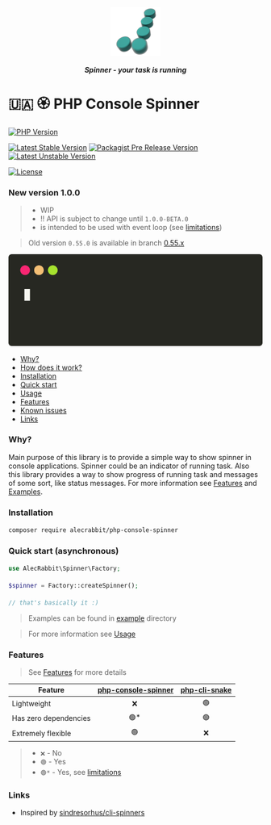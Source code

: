 <p align="center">
  <img alt="Logo" width="100" height="100" src="https://github.com/alecrabbit/php-console-spinner/raw/master/doc/image/logo/logo.png">
</p>
 
<p align="center">  
<b><i>Spinner - your task is running</i></b>
<br>
</p>

# 🇺🇦 🏵️  PHP Console Spinner 

[![PHP Version](https://img.shields.io/packagist/php-v/alecrabbit/php-console-spinner.svg)](https://php.net)

[![Latest Stable Version](https://poser.pugx.org/alecrabbit/php-console-spinner/v/stable)](https://packagist.org/packages/alecrabbit/php-console-spinner)
[![Packagist Pre Release Version](https://img.shields.io/packagist/vpre/alecrabbit/php-console-spinner)](https://packagist.org/packages/alecrabbit/php-console-spinner)
[![Latest Unstable Version](https://poser.pugx.org/alecrabbit/php-console-spinner/v/unstable)](https://packagist.org/packages/alecrabbit/php-console-spinner)

[![License](https://poser.pugx.org/alecrabbit/php-console-spinner/license)](https://packagist.org/packages/alecrabbit/php-console-spinner)

### New version 1.0.0

> - WIP
> - ‼️ API is subject to change until `1.0.0-BETA.0`
> - is intended to be used with event loop (see [limitations](doc/limitations.md))

> Old version `0.55.0` is available in branch [0.55.x](https://github.com/alecrabbit/php-console-spinner/tree/0.55.x)

![demo](doc/image/demo/fpdemo.svg)

+ [Why?](#why)
+ [How does it work?](doc/how_does_it_work.md)
+ [Installation](#installation)
+ [Quick start](#quickstart)
+ [Usage](doc/usage.md)
+ [Features](#features)
+ [Known issues](doc/known_issues.md)
+ [Links](#links)

###  <a name="why"></a>Why?
Main purpose of this library is to provide a simple way to show spinner in console applications.
Spinner could be an indicator of running task.
Also this library provides a way to show progress of running task and messages of some sort, like status messages.
For more information see [Features](doc/features.md) and [Examples](example).

### <a name="installation"></a> Installation

```bash
composer require alecrabbit/php-console-spinner
```
### <a name="quickstart"></a> Quick start (asynchronous)

```php
use AlecRabbit\Spinner\Factory;

$spinner = Factory::createSpinner();

// that's basically it :)
```
> Examples can be found in [example](example) directory

> For more information see [Usage](doc/usage.md)

### <a name="features"></a> Features
> See [Features](doc/features.md) for more details

| Feature               | [php-console-spinner](https://github.com/alecrabbit/php-console-spinner) | [php-cli-snake](https://github.com/alecrabbit/php-cli-snake) |
|-----------------------|:------------------------------------------------------------------------:|:------------------------------------------------------------:|
| Lightweight           |                                   ❌ ️                                    |                             🟢️                              |
| Has zero dependencies |                                  🟢* ️                                   |                             🟢️                              |
| Extremely flexible    |                                  🟢️ ️                                   |                              ❌                               |

> - `❌` - No
> - `🟢️` - Yes
> - `🟢️️*` - Yes, see [limitations](doc/limitations.md)

### <a name="links"></a> Links

 - Inspired by [sindresorhus/cli-spinners](https://github.com/sindresorhus/cli-spinners)
